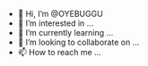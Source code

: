 - 👋 Hi, I’m @OYEBUGGU
- 👀 I’m interested in ...
- 🌱 I’m currently learning ...
- 💞️ I’m looking to collaborate on ...
- 📫 How to reach me ...

<!---
OYEBUGGU/OYEBUGGU is a ✨ special ✨ repository because its `README.md` (this file) appears on your GitHub profile.
You can click the Preview link to take a look at your changes.
--->
